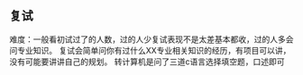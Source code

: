 
## 复试

难度：一般看初试过了的人数，过的人少复试表现不是太差基本都收，过的人多会问专业知识。
复试会简单问你有过什么XX专业相关知识的经历，有项目可以讲，没有可能要讲讲自己的规划。
转计算机是问了三道c语言选择填空题，口述即可
